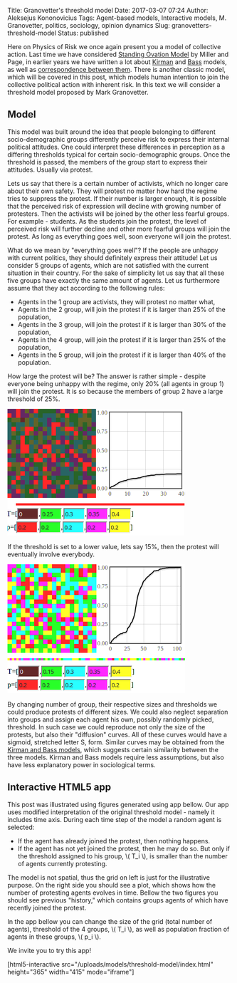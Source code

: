 Title: Granovetter's threshold model
Date: 2017-03-07 07:24
Author: Aleksejus Kononovicius
Tags: Agent-based models, Interactive models, M. Granovetter, politics, sociology, opinion dynamics
Slug: granovetters-threshold-model
Status: published

Here on Physics of Risk
we once again present you a model of collective action. Last time we
have considered [Standing Ovation
Model](/plojimu-atsistojus-modelis) by
Miller and Page, in earlier years we have written a lot about
[Kirman](/tag/kirman-model) and
[Bass](/tag/bass-model) models, as well as
[correspondence between
them](/unidirectional-kirman-model). There
is another classic model, which will be covered in this post, which
models human intention to join the collective political action with
inherent risk. In this text we will consider a threshold model proposed
by Mark Granovetter.<!--more-->

Model
-----

This model was built around the idea that people belonging to different
socio-demographic groups differently perceive risk to express their
internal political attitudes. One could interpret these differences in
perception as a differing thresholds typical for certain
socio-demographic groups. Once the threshold is passed, the members of
the group start to express their attitudes. Usually via protest.

Lets us say that there is a certain number of activists, which no longer
care about their own safety. They will protest no matter how hard the
regime tries to suppress the protest. If their number is larger enough,
it is possible that the perceived risk of expression will decline with
growing number of protesters. Then the activists will be joined by the
other less fearful groups. For example - students. As the students join
the protest, the level of perceived risk will further decline and other
more fearful groups will join the protest. As long as everything goes
well, soon everyone will join the protest.

What do we mean by "everything goes well"? If the people are unhappy
with current politics, they should definitely express their attitude!
Let us consider 5 groups of agents, which are not satisfied with the
current situation in their country. For the sake of simplicity let us
say that all these five groups have exactly the same amount of agents.
Let us furthermore assume that they act according to the following
rules:

-   Agents in the 1 group are activists, they will protest no matter
    what,
-   Agents in the 2 group, will join the protest if it is larger than
    25% of the population,
-   Agents in the 3 group, will join the protest if it is larger than
    30% of the population,
-   Agents in the 4 group, will join the protest if it is larger than
    25% of the population,
-   Agents in the 5 group, will join the protest if it is larger than
    40% of the population.

How large the protest will be? The answer is rather simple - despite
everyone being unhappy with the regime, only 20% (all agents in group 1)
will join the protest. It is so because the members of group 2 have a
large threshold of 25%.

![Unsuccessful protest](/uploads/2017/02/neivykes-protestas.png)

If the threshold is set to a lower value, lets say 15%, then the protest
will eventually involve everybody.

![Successful protest](/uploads/2017/02/ivykes-protestas.png)

By changing number of group, their respective sizes and thresholds we
could produce protests of different sizes. We could also neglect
separation into groups and assign each agent his own, possibly randomly
picked, threshold. In such case we could reproduce not only the size of
the protests, but also their "diffusion" curves. All of these curves
would have a sigmoid, stretched letter S, form. Similar curves may be
obtained from the [Kirman and Bass models](/unidirectional-kirman-model), which
suggests certain similarity between the three models. Kirman and Bass
models require less assumptions, but also have less explanatory power in
sociological terms.

Interactive HTML5 app
---------------------

This post was illustrated using figures generated using app bellow. Our
app uses modified interpretation of the original threshold model -
namely it includes time axis. During each time step of the model a
random agent is selected:

-   If the agent has already joined the protest, then nothing happens.
-   If the agent has not yet joined the protest, then he may do so. But
    only if the threshold assigned to his group, \\\(  T\_i \\\), is
    smaller than the number of agents currently protesting.

The model is not spatial, thus the grid on left is just for the
illustrative purpose. On the right side you should see a plot, which
shows how the number of protesting agents evolves in time. Bellow the
two figures you should see previous "history," which contains groups
agents of which have recently joined the protest.

In the app bellow you can change the size of the grid (total number of
agents), threshold of the 4 groups, \\\(  T\_i \\\), as well as
population fraction of agents in these groups, \\\(  p\_i \\\).

We invite you to try this app!

[html5-interactive
src="/uploads/models/threshold-model/index.html"
height="365" width="415" mode="iframe"]

